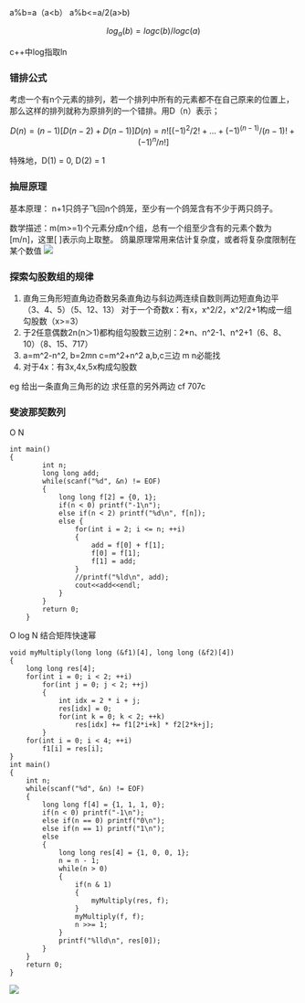 a%b=a（a<b）
a%b<=a/2(a>b)
```math
 log_a(b)=logc(b)/logc(a)
```
c++中log指取ln 

### 错排公式
考虑一个有n个元素的排列，若一个排列中所有的元素都不在自己原来的位置上，那么这样的排列就称为原排列的一个错排。用D（n）表示；
```math
D(n) = (n-1) [D(n-2) + D(n-1)]

D(n) = n! [(-1)^2/2! + ...+ (-1) ^(n-1)    /(n-1)! + (-1)^n/n!]
```
特殊地，D(1) = 0, D(2) = 1
### 抽屉原理
基本原理： n+1只鸽子飞回n个鸽笼，至少有一个鸽笼含有不少于两只鸽子。

数学描述：m(m>=1)个元素分成n个组，总有一个组至少含有的元素个数为[m/n]，这里[ ]表示向上取整。
鸽巢原理常用来估计复杂度，或者将复杂度限制在某个数值
![](https://github.com/xbhoneybee/Markdown-Photo/blob/master/acm/7a8dcda9-741c-422d-bccf-0c36bda721e5.png?raw=true)
### 探索勾股数组的规律
1. 直角三角形短直角边奇数另条直角边与斜边两连续自数则两边短直角边平（3、4、5）（5、12、13）
 对于一个奇数x：有x，x^2/2，x^2/2+1构成一组勾股数（x>=3）
2. 于2任意偶数2n(n＞1)都构组勾股数三边别：2*n、n^2-1、n^2+1（6、8、10）（8、15、717）
3. a=m^2-n^2,   b=2*m*n   c=m^2+n^2   a,b,c三边  m n必能找
4. 对于4x：有3x,4x,5x构成勾股数

eg  给出一条直角三角形的边 求任意的另外两边   cf 707c

### 斐波那契数列
O N
```
int main() 
{
        int n;
        long long add;
        while(scanf("%d", &n) != EOF)
        {
            long long f[2] = {0, 1};
            if(n < 0) printf("-1\n");
            else if(n < 2) printf("%d\n", f[n]);
            else {
                for(int i = 2; i <= n; ++i)
                {
                    add = f[0] + f[1];
                    f[0] = f[1];
                    f[1] = add;
                }
                //printf("%ld\n", add);
                cout<<add<<endl;
            }
        }
        return 0;
    }
```
O log N 结合矩阵快速幂
```
void myMultiply(long long (&f1)[4], long long (&f2)[4])
{
    long long res[4];
    for(int i = 0; i < 2; ++i)
        for(int j = 0; j < 2; ++j)
        {
            int idx = 2 * i + j;
            res[idx] = 0;
            for(int k = 0; k < 2; ++k)
                res[idx] += f1[2*i+k] * f2[2*k+j];
        }
    for(int i = 0; i < 4; ++i)
        f1[i] = res[i];
}
int main() 
{
    int n;
    while(scanf("%d", &n) != EOF)
    {
        long long f[4] = {1, 1, 1, 0};
        if(n < 0) printf("-1\n");
        else if(n == 0) printf("0\n");
        else if(n == 1) printf("1\n");
        else
        {
            long long res[4] = {1, 0, 0, 1};
            n = n - 1;
            while(n > 0)
            {
                if(n & 1)
                {
                    myMultiply(res, f);
                }
                myMultiply(f, f);
                n >>= 1;
            }
            printf("%lld\n", res[0]);
        }
    }
    return 0;
}
```
![](https://github.com/xbhoneybee/Markdown-Photo/blob/master/acm/d1f9a495-d696-4e7c-9eeb-944535c81505.jpg?raw=true)
